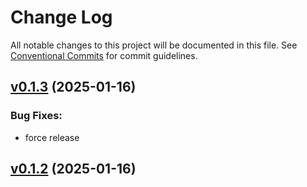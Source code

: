 # Change Log

All notable changes to this project will be documented in this file.
See [Conventional Commits](Https://conventionalcommits.org) for commit guidelines.

<!-- changelog -->

## [v0.1.3](https://github.com/NarrativeApp/ExAws.ServiceDiscovery/compare/v0.1.2...v0.1.3) (2025-01-16)




### Bug Fixes:

* force release

## [v0.1.2](https://github.com/NarrativeApp/ExAws.ServiceDiscovery/compare/v0.1.2...v0.1.2) (2025-01-16)



